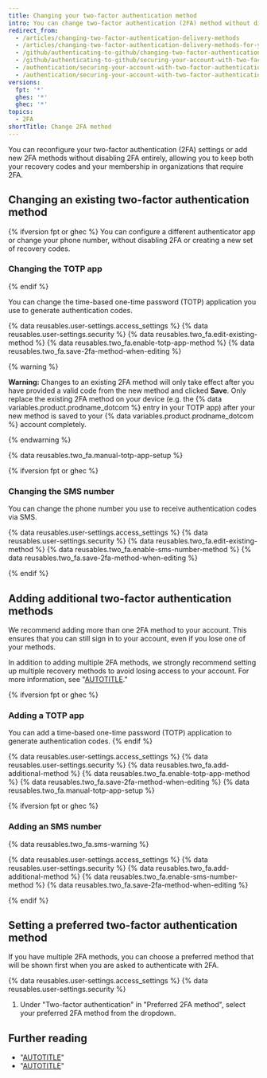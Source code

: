 ```yaml
---
title: Changing your two-factor authentication method
intro: You can change two-factor authentication (2FA) method without disabling 2FA entirely.
redirect_from:
  - /articles/changing-two-factor-authentication-delivery-methods
  - /articles/changing-two-factor-authentication-delivery-methods-for-your-mobile-device
  - /github/authenticating-to-github/changing-two-factor-authentication-delivery-methods-for-your-mobile-device
  - /github/authenticating-to-github/securing-your-account-with-two-factor-authentication-2fa/changing-two-factor-authentication-delivery-methods-for-your-mobile-device
  - /authentication/securing-your-account-with-two-factor-authentication-2fa/changing-two-factor-authentication-delivery-methods-for-your-mobile-device
  - /authentication/securing-your-account-with-two-factor-authentication-2fa/changing-your-preferred-two-factor-authentication-method
versions:
  fpt: '*'
  ghes: '*'
  ghec: '*'
topics:
  - 2FA
shortTitle: Change 2FA method
---
```


You can reconfigure your two-factor authentication (2FA) settings or add new 2FA methods without disabling 2FA entirely, allowing you to keep both your recovery codes and your membership in organizations that require 2FA.

## Changing an existing two-factor authentication method

{% ifversion fpt or ghec %}
You can configure a different authenticator app or change your phone number, without disabling 2FA or creating a new set of recovery codes.

### Changing the TOTP app

{% endif %}

You can change the time-based one-time password (TOTP) application you use to generate authentication codes.

{% data reusables.user-settings.access_settings %}
{% data reusables.user-settings.security %}
{% data reusables.two_fa.edit-existing-method %}
{% data reusables.two_fa.enable-totp-app-method %}
{% data reusables.two_fa.save-2fa-method-when-editing %}

{% warning %}

**Warning:** Changes to an existing 2FA method will only take effect after you have provided a valid code from the new method and clicked **Save**. Only replace the existing 2FA method on your device (e.g. the {% data variables.product.prodname_dotcom %} entry in your TOTP app) after your new method is saved to your {% data variables.product.prodname_dotcom %} account completely.

{% endwarning %}

{% data reusables.two_fa.manual-totp-app-setup %}

{% ifversion fpt or ghec %}

### Changing the SMS number

You can change the phone number you use to receive authentication codes via SMS.

{% data reusables.user-settings.access_settings %}
{% data reusables.user-settings.security %}
{% data reusables.two_fa.edit-existing-method %}
{% data reusables.two_fa.enable-sms-number-method %}
{% data reusables.two_fa.save-2fa-method-when-editing %}

{% endif %}

## Adding additional two-factor authentication methods

We recommend adding more than one 2FA method to your account. This ensures that you can still sign in to your account, even if you lose one of your methods.

In addition to adding multiple 2FA methods, we strongly recommend setting up multiple recovery methods to avoid losing access to your account. For more information, see "[AUTOTITLE](/authentication/securing-your-account-with-two-factor-authentication-2fa/configuring-two-factor-authentication-recovery-methods)."

{% ifversion fpt or ghec %}

### Adding a TOTP app

You can add a time-based one-time password (TOTP) application to generate authentication codes.
{% endif %}

{% data reusables.user-settings.access_settings %}
{% data reusables.user-settings.security %}
{% data reusables.two_fa.add-additional-method %}
{% data reusables.two_fa.enable-totp-app-method %}
{% data reusables.two_fa.save-2fa-method-when-editing %}
{% data reusables.two_fa.manual-totp-app-setup %}

{% ifversion fpt or ghec %}

### Adding an SMS number

{% data reusables.two_fa.sms-warning %}

{% data reusables.user-settings.access_settings %}
{% data reusables.user-settings.security %}
{% data reusables.two_fa.add-additional-method %}
{% data reusables.two_fa.enable-sms-number-method %}
{% data reusables.two_fa.save-2fa-method-when-editing %}

{% endif %}

## Setting a preferred two-factor authentication method

If you have multiple 2FA methods, you can choose a preferred method that will be shown first when you are asked to authenticate with 2FA.

{% data reusables.user-settings.access_settings %}
{% data reusables.user-settings.security %}
1. Under "Two-factor authentication" in "Preferred 2FA method", select your preferred 2FA method from the dropdown.

## Further reading

* "[AUTOTITLE](/authentication/securing-your-account-with-two-factor-authentication-2fa/configuring-two-factor-authentication)"
* "[AUTOTITLE](/authentication/securing-your-account-with-two-factor-authentication-2fa/configuring-two-factor-authentication-recovery-methods)"
